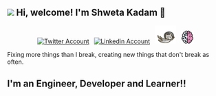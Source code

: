 
<h2> <img src="https://emojis.slackmojis.com/emojis/images/1588315024/8823/hyperkitty.gif?1588315024" width="30" /> Hi, welcome! I'm Shweta Kadam 👋</h2>
<!-- <img align=right src="https://github.com/FrancescoXX/FrancescoXX/blob/main/devcard.svg" width="200" alt="Francesco's Dev Card"/> -->
<div align=center>
<a href="https://twitter.com/ShwetaRkadam"><img src="https://cdn.worldvectorlogo.com/logos/twitter-6.svg" title="Twitter" alt="Twitter Account" width="40"/></a>
&ensp;<a href="https://www.linkedin.com/in/shwetarkadam/"><img src="https://cdn.worldvectorlogo.com/logos/linkedin-icon-2.svg" title="Linkedin" alt="Linkedin Account" width="30"/></a> 
&ensp;<a href="https://codeklutz.com/"><img src="https://github.com/shwetarkadam/shwetarkadam/blob/main/cat.gif" title="Blog" alt="daily.devGitHub" width="50"/></a>
<!-- &ensp;<a href="https://www.instagram.com/shweta_kadam_25"><img src="https://cdn.worldvectorlogo.com/logos/instagram-5.svg" title="Instagram" alt="Instagram Account" width="30"/></a>  -->
<!--&ensp;<a href="https://www.youtube.com/c/FrancescoCiulla"><img src="https://cdn.worldvectorlogo.com/logos/youtube-icon.svg" title="YouTube" alt="YouTube Account" width="40"/></a>-->
&ensp;<a href="https://notes.codeklutz.com/"><img src="https://github.com/shwetarkadam/shwetarkadam/blob/main/braindump.png" title="My Digtal Notes" alt="daily.devGitHub" width="30"/></a>
</div>




<!--
[![Portfolio](https://img.shields.io/badge/portfolio-%231572B6.svg?&style=for-the-badge&logo=portfolio&logoColor=white)](https://shwetarkadam.github.io/portfolio/)
[![Linkedin](https://img.shields.io/badge/linkedin%20-%230077B5.svg?&style=for-the-badge&logo=linkedin&logoColor=white)](https://www.linkedin.com/in/shweta-kadam-81404512a/)
[![Gmail](https://img.shields.io/badge/gmail-D14836?&style=for-the-badge&logo=gmail&logoColor=white)](mailto:shwetakadam.portfolio@gmail.com)
[![Blog](https://img.shields.io/badge/BLOG-%231572B6.svg?&style=for-the-badge&logo=blog&logoColor=white)](https://www.codeklutz.com)
[![Braindump](https://img.shields.io/badge/BRAINDUMP-D14836.svg?&style=for-the-badge&logo=braindump&logoColor=white)](https://notes.codeklutz.com/about/)
-->
<!--
![Youtube](https://img.shields.io/badge/youtube-%23FF0000.svg?&style=for-the-badge&logo=youtube&logoColor=white)-->

 Fixing more things than I break, creating new things that don't break as often.


## I'm an Engineer, Developer and Learner!!








